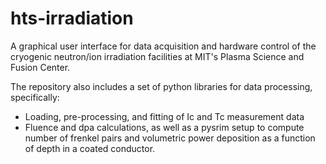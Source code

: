 # hts-irradiation
A graphical user interface for data acquisition and hardware control of the cryogenic neutron/ion irradiation facilities at MIT's Plasma Science and Fusion Center. 

The repository also includes a set of python libraries for data processing, specifically:

* Loading, pre-processing, and fitting of Ic and Tc measurement data
* Fluence and dpa calculations, as well as a pysrim setup to compute number of frenkel pairs and volumetric power deposition as a function of depth in a coated conductor.
  

